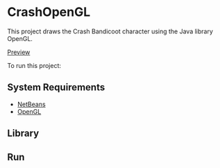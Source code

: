 # CrashOpenGL
This project draws the Crash Bandicoot character using the Java library OpenGL.

[Preview](https://github.com/ANFALATAWI/CrashOpenGL/blob/master/Sample_run.PNG?raw=true "Title")

To run this project:
## System Requirements
* [NetBeans](https://www.oracle.com/technetwork/java/javase/downloads/jdk-netbeans-jsp-3413139-esa.html)
* [OpenGL](http://plugins.netbeans.org/plugin/3260/netbeans-opengl-pack)

## Library
## Run
